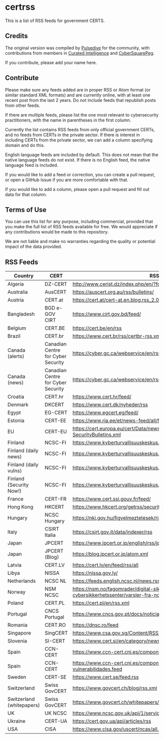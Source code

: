 # certrss
This is a list of RSS feeds for government CERTS. 

## Credits
The original version was compiled by [Pulsedive](https://pulsedive.com) for the community, with contributions from members in [Curated Intelligence](https://github.com/curated-intel/) and [CyberSquarePeg](https://twitter.com/CyberSquarePeg).

If you contribute, please add your name here.

## Contribute
Please make sure any feeds added are in proper RSS or Atom format (or similar standard XML formats) and are currently online, with at least one recent post from the last 2 years. Do not include feeds that republish posts from other feeds.

If there are multiple feeds, please list the one most relevant to cybersecurity practitioners, with the name in parentheses in the first column.

Currently the list contains RSS feeds from only official government CERTs, and no feeds from CERTs in the private sector. If there is interest in including CERTs from the private sector, we can add a column specifying domain and do this.

English language feeds are included by default. This does not mean that the native language feeds do not exist. If there is no English feed, the native language feed is included.

If you would like to add a feed or correction, you can create a pull request, or open a GitHub Issue if you are more comfortable with that.

If you would like to add a column, please open a pull request and fill out data for that column.

## Terms of Use
You can use this list for any purpose, including commercial, provided that you make the full list of RSS feeds available for free. We would appreciate if any contributions would be made to this repository.

We are not liable and make no warranties regarding the quality or potential impact of the data provided.

## RSS Feeds
| Country | CERT | RSS | English? |
| ------- | ---- | --- | -------- |
| Algeria | DZ-CERT | http://www.cerist.dz/index.php/en/?format=feed&type=rss | Yes |
| Australia | AusCERT | https://auscert.org.au/rss/bulletins/ | Yes |
| Austria | CERT.at | https://cert.at/cert-at.en.blog.rss_2.0.xml | Yes |
| Bangladesh | BGD e-GOV CIRT | https://www.cirt.gov.bd/feed/ | Yes |
| Belgium | CERT.BE | https://cert.be/en/rss | Yes |
| Brazil | CERT.br | https://www.cert.br/rss/certbr-rss.xml | No |
| Canada (alerts) | Canadian Centre for Cyber Security | https://cyber.gc.ca/webservice/en/rss/alerts | Yes |
| Canada (news) | Canadian Centre for Cyber Security | https://cyber.gc.ca/webservice/en/rss/news | Yes |
| Croatia | CERT.hr | https://www.cert.hr/feed/ | No |
| Denmark | DKCERT | https://www.cert.dk/nyheder/rss | No |
| Egypt | EG-CERT | https://www.egcert.eg/feed/ | Yes |
| Estonia | CERT-EE | https://www.ria.ee/et/news-feed/all/feed | No |
| EU | CERT-EU | https://cert.europa.eu/cert/Data/newsletter/reviewlatest-SecurityBulletins.xml | Yes |
| Finland | NCSC-FI | https://www.kyberturvallisuuskeskus.fi/feed/rss/en | Yes |
| Finland (daily news) | NCSC-FI | https://www.kyberturvallisuuskeskus.fi/sites/default/files/rss/news.xml | Yes |
| Finland (daily vulns) | NCSC-FI | https://www.kyberturvallisuuskeskus.fi/sites/default/files/rss/vulns.xml | Yes |
| Finland (Security Now!) | NCSC-FI | https://www.kyberturvallisuuskeskus.fi/feed/rss/en/399 | Yes |
| France | CERT-FR | https://www.cert.ssi.gouv.fr/feed/ | No |
| Hong Kong | HKCERT | https://www.hkcert.org/getrss/security-bulletin | Yes |
| Hungary | NCSC Hungary | https://nki.gov.hu/figyelmeztetesek/riasztas/feed/ | No |
| Italy | CSIRT Italia | https://csirt.gov.it/data/indexer/rss | No |
| Japan | JPCERT | https://www.jpcert.or.jp/english/rss/jpcert-en.rdf | Yes |
| Japan | JPCERT (Blog) | https://blog.jpcert.or.jp/atom.xml | Yes |
| Latvia | CERT.LV | https://cert.lv/en/feed/rss/all | Yes |
| Libya | NISSA | https://nissa.gov.ly/ | No |
| Netherlands | NCSC NL | https://feeds.english.ncsc.nl/news.rss | Yes |
| Norway| NSM NCSC | https://nsm.no/fagomrader/digital-sikkerhet/nasjonalt-cybersikkerhetssenter/varsler-fra-ncsc/rss/ | No |
| Poland | CERT.PL | https://cert.pl/en/rss.xml | Yes |
| Portugal | CNCS Portugal | https://www.cncs.gov.pt/docs/noticias/feed-rss/index.xml | No |
| Romania | CERT.RO | https://dnsc.ro/feed | No |
| Singapore | SingCERT | https://www.csa.gov.sg/Content/RSS-Feed | Yes |
| Slovenia | SI-CERT | https://www.cert.si/en/category/news/feed/ | Yes |
| Spain | CCN-CERT | https://www.ccn-cert.cni.es/component/obrss/rss-noticias.feed | No |
| Spain | CCN-CERT | https://www.ccn-cert.cni.es/component/obrss/rss-ultimas-vulnerabilidades.feed | Yes |
| Sweden | CERT-SE | https://www.cert.se/feed.rss | No |
| Switzerland | Swiss GovCERT | https://www.govcert.ch/blog/rss.xml | Yes |
| Switzerland (whitepapers) | Swiss GovCERT | https://www.govcert.ch/whitepapers/rss.xml | Yes |
| UK | UK NCSC | https://www.ncsc.gov.uk/api/1/services/v1/all-rss-feed.xml | Yes |
| Ukraine | CERT-UA | https://cert.gov.ua/api/articles/rss | No |
| USA | CISA | https://www.cisa.gov/uscert/ncas/all.xml | Yes | 
